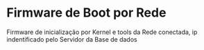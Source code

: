 # Firmware de Boot por Rede
Firmware de inicialização por Kernel e tools da Rede conectada, ip indentificado pelo Servidor 
da Base de dados